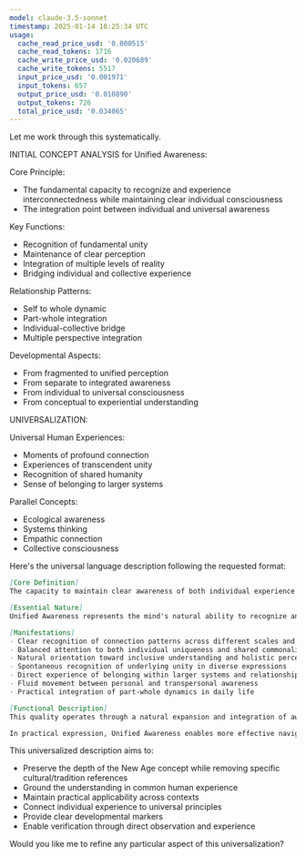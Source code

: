 ```yaml
---
model: claude-3.5-sonnet
timestamp: 2025-01-14 18:25:34 UTC
usage:
  cache_read_price_usd: '0.000515'
  cache_read_tokens: 1716
  cache_write_price_usd: '0.020689'
  cache_write_tokens: 5517
  input_price_usd: '0.001971'
  input_tokens: 657
  output_price_usd: '0.010890'
  output_tokens: 726
  total_price_usd: '0.034065'
---
```


Let me work through this systematically.

INITIAL CONCEPT ANALYSIS for Unified Awareness:

Core Principle:
- The fundamental capacity to recognize and experience interconnectedness while maintaining clear individual consciousness
- The integration point between individual and universal awareness

Key Functions:
- Recognition of fundamental unity
- Maintenance of clear perception
- Integration of multiple levels of reality
- Bridging individual and collective experience

Relationship Patterns:
- Self to whole dynamic
- Part-whole integration
- Individual-collective bridge
- Multiple perspective integration

Developmental Aspects:
- From fragmented to unified perception
- From separate to integrated awareness
- From individual to universal consciousness
- From conceptual to experiential understanding

UNIVERSALIZATION:

Universal Human Experiences:
- Moments of profound connection
- Experiences of transcendent unity
- Recognition of shared humanity
- Sense of belonging to larger systems

Parallel Concepts:
- Ecological awareness
- Systems thinking
- Empathic connection
- Collective consciousness

Here's the universal language description following the requested format:

```markdown
[Core Definition]
The capacity to maintain clear awareness of both individual experience and universal interconnection simultaneously, allowing for direct recognition of how each part relates to the whole while preserving distinct functionality within unity. This awareness bridges personal consciousness with broader fields of relationship and meaning.

[Essential Nature]
Unified Awareness represents the mind's natural ability to recognize and operate from fundamental interconnectedness while maintaining clear functional differentiation. It manifests as a dynamic balance between distinct individual consciousness and the recognition of underlying unity, allowing for both unique expression and universal participation. This quality enables direct perception of how seemingly separate elements exist within and contribute to larger wholes, whether in relationships, systems, or consciousness itself.

[Manifestations]
- Clear recognition of connection patterns across different scales and contexts
- Balanced attention to both individual uniqueness and shared commonality
- Natural orientation toward inclusive understanding and holistic perception
- Spontaneous recognition of underlying unity in diverse expressions
- Direct experience of belonging within larger systems and relationships
- Fluid movement between personal and transpersonal awareness
- Practical integration of part-whole dynamics in daily life

[Functional Description]
This quality operates through a natural expansion and integration of awareness, moving beyond purely personal reference points while maintaining clear functional boundaries. It develops through progressive recognition of increasingly subtle connections and relationships, supported by direct experience of unity within diversity. The capacity strengthens through conscious participation in various scales of relationship and system dynamics, from interpersonal to ecological to universal.

In practical expression, Unified Awareness enables more effective navigation of complex systems and relationships by providing direct perception of both detail and context. It supports better decision-making through natural consideration of broader impacts, fosters more authentic connections through recognition of shared essence, and enables more effective participation in collective efforts through clear understanding of part-whole dynamics. This quality naturally develops emotional intelligence, systems thinking, and ecological awareness as by-products of its operation.
```

This universalized description aims to:
- Preserve the depth of the New Age concept while removing specific cultural/tradition references
- Ground the understanding in common human experience
- Maintain practical applicability across contexts
- Connect individual experience to universal principles
- Provide clear developmental markers
- Enable verification through direct observation and experience

Would you like me to refine any particular aspect of this universalization?